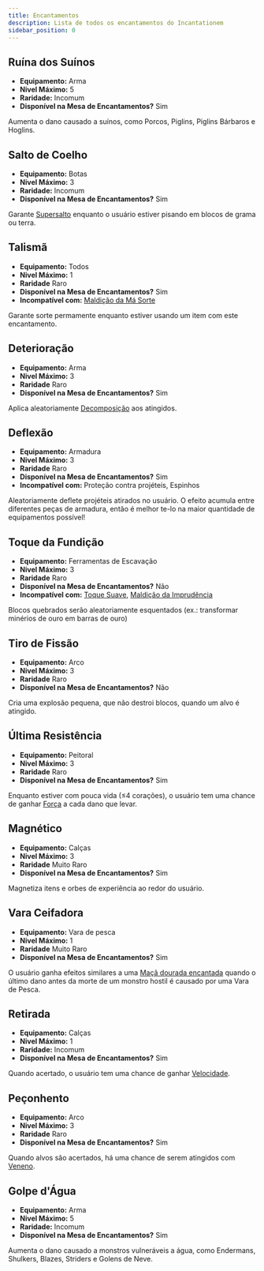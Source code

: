 ```yaml
---
title: Encantamentos
description: Lista de todos os encantamentos do Incantationem
sidebar_position: 0
---
```


## Ruína dos Suínos

* **Equipamento:** Arma
* **Nivel Máximo:** 5
* **Raridade:** Incomum
* **Disponível na Mesa de Encantamentos?** Sim

Aumenta o dano causado a suínos, como Porcos, Piglins, Piglins Bárbaros e Hoglins.

## Salto de Coelho

* **Equipamento:** Botas
* **Nivel Máximo:** 3
* **Raridade:** Incomum
* **Disponível na Mesa de Encantamentos?** Sim

Garante [Supersalto](https://pt.minecraft.wiki/w/Supersalto) enquanto o usuário estiver pisando em blocos de grama ou terra.

## Talismã

* **Equipamento:** Todos
* **Nivel Máximo:** 1
* **Raridade** Raro
* **Disponível na Mesa de Encantamentos?** Sim
* **Incompatível com:** [Maldição da Má Sorte](./curses#maldição-da-má-sorte)

Garante sorte permamente enquanto estiver usando um item com este encantamento.

## Deterioração

* **Equipamento:** Arma
* **Nivel Máximo:** 3
* **Raridade** Raro
* **Disponível na Mesa de Encantamentos?** Sim

Aplica aleatoriamente [Decomposição](https://pt.minecraft.wiki/w/Decomposi%C3%A7%C3%A3o) aos atingidos.

## Deflexão

* **Equipamento:** Armadura
* **Nivel Máximo:** 3
* **Raridade** Raro
* **Disponível na Mesa de Encantamentos?** Sim
* **Incompatível com:** Proteção contra projéteis, Espinhos

Aleatoriamente deflete projéteis atirados no usuário. O efeito acumula entre diferentes peças de armadura, então é melhor te-lo na maior quantidade de equipamentos possível!

## Toque da Fundição

* **Equipamento:** Ferramentas de Escavação
* **Nivel Máximo:** 3
* **Raridade** Raro
* **Disponível na Mesa de Encantamentos?** Não
* **Incompatível com:** [Toque Suave](https://pt.minecraft.wiki/w/Toque_suave), [Maldição da Imprudência](./curses#maldição-da-imprudência)

Blocos quebrados serão aleatoriamente esquentados (ex.: transformar minérios de ouro em barras de ouro)

## Tiro de Fissão

* **Equipamento:** Arco
* **Nivel Máximo:** 3
* **Raridade** Raro
* **Disponível na Mesa de Encantamentos?** Não

Cria uma explosão pequena, que não destroi blocos, quando um alvo é atingido.

## Última Resistência

* **Equipamento:** Peitoral
* **Nivel Máximo:** 3
* **Raridade** Raro
* **Disponível na Mesa de Encantamentos?** Sim

Enquanto estiver com pouca vida (≤4 corações), o usuário tem uma chance de ganhar [Força](https://pt.minecraft.wiki/w/For%C3%A7a_(efeito)) a cada dano que levar.

## Magnético

* **Equipamento:** Calças
* **Nivel Máximo:** 3
* **Raridade** Muito Raro
* **Disponível na Mesa de Encantamentos?** Sim

Magnetiza itens e orbes de experiência ao redor do usuário.

## Vara Ceifadora

* **Equipamento:** Vara de pesca
* **Nivel Máximo:** 1
* **Raridade** Muito Raro
* **Disponível na Mesa de Encantamentos?** Sim

O usuário ganha efeitos similares a uma [Maçã dourada encantada](https://pt.minecraft.wiki/w/Ma%C3%A7%C3%A3_dourada_encantada) quando o último dano antes da morte de um monstro hostil é causado por uma Vara de Pesca.

## Retirada

* **Equipamento:** Calças
* **Nivel Máximo:** 1
* **Raridade:** Incomum
* **Disponível na Mesa de Encantamentos?** Sim

Quando acertado, o usuário tem uma chance de ganhar [Velocidade](https://pt.minecraft.wiki/w/Velocidade).

## Peçonhento

* **Equipamento:** Arco
* **Nivel Máximo:** 3
* **Raridade** Raro
* **Disponível na Mesa de Encantamentos?** Sim

Quando alvos são acertados, há uma chance de serem atingidos com [Veneno](https://pt.minecraft.wiki/w/Veneno).

## Golpe d'Água

* **Equipamento:** Arma
* **Nivel Máximo:** 5
* **Raridade:** Incomum
* **Disponível na Mesa de Encantamentos?** Sim

Aumenta o dano causado a monstros vulneráveis a água, como Endermans, Shulkers, Blazes, Striders e Golens de Neve.